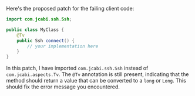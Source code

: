 Here's the proposed patch for the failing client code:
```java
import com.jcabi.ssh.Ssh;

public class MyClass {
    @Tv
    public Ssh connect() {
        // your implementation here
    }
}
```
In this patch, I have imported `com.jcabi.ssh.Ssh` instead of `com.jcabi.aspects.Tv`. The `@Tv` annotation is still present, indicating that the method should return a value that can be converted to a `long` or `Long`. This should fix the error message you encountered.
